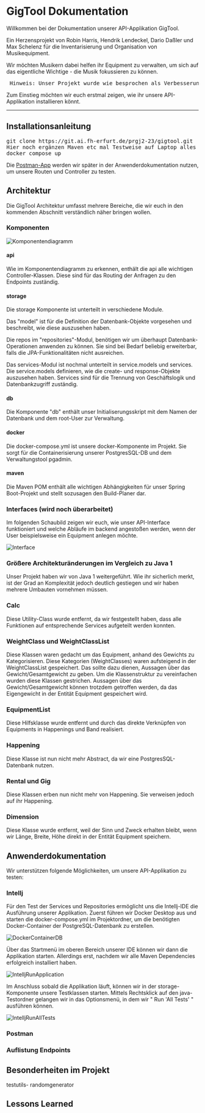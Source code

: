 # GigTool Dokumentation

Willkommen bei der Dokumentation unserer API-Applikation GigTool.

Ein Herzensprojekt von Robin Harris, Hendrik Lendeckel, Dario Daßler und Max Schelenz für die Inventarisierung und Organisation von Musikequipment.

Wir möchten Musikern dabei helfen ihr Equipment zu verwalten, um sich auf das eigentliche Wichtige - die Musik fokussieren zu können.

<pre> Hinweis: Unser Projekt wurde wie besprochen als Verbesserungsversuch für Java 1 angemeldet. </pre>

Zum Einstieg möchten wir euch erstmal zeigen, wie ihr unsere API-Applikation installieren könnt.

--- 

## Installationsanleitung



<pre>git clone https://git.ai.fh-erfurt.de/prgj2-23/gigtool.git
Hier noch ergänzen Maven etc mal Testweise auf Laptop alles durchklicken
docker compose up</pre>

Die [Postman-App](https://www.postman.com/downloads/) werden wir später in der Anwenderdokumentation nutzen, um unsere Routen und Controller zu testen.

## Architektur

Die GigTool Architektur umfasst mehrere Bereiche, die wir euch in den kommenden Abschnitt verständlich näher bringen wollen.


### Komponenten

![Komponentendiagramm](assets/Komponentendiagramm.drawio.v2.png "Komponentendiagramm GigTool")

#### api
Wie im Komponentendiagramm zu erkennen, enthält die api alle wichtigen Controller-Klassen.
Diese sind für das Routing der Anfragen zu den Endpoints zuständig.

#### storage
Die storage Komponente ist unterteilt in verschiedene Module.

Das "model" ist für die Definition der Datenbank-Objekte vorgesehen und beschreibt, wie diese auszusehen haben.

Die repos im "repositories"-Modul, benötigen wir um überhaupt Datenbank-Operationen anwenden zu können. 
Sie sind bei Bedarf beliebig erweiterbar, falls die JPA-Funktionalitäten nicht ausreichen.

Das services-Modul ist nochmal unterteilt in service.models und services.
Die service.models definieren, wie die create- und response-Objekte auszusehen haben.
Services sind für die Trennung von Geschäftslogik und Datenbankzugriff zuständig.

#### db
Die Komponente "db" enthält unser Initialiserungsskript mit dem Namen der Datenbank und dem root-User zur Verwaltung.

#### docker
Die docker-compose.yml ist unsere docker-Komponente im Projekt. Sie sorgt für die Containerisierung unserer PostgresSQL-DB und dem Verwaltungstool pgadmin.

#### maven
Die Maven POM enthält alle wichtigen Abhängigkeiten für unser Spring Boot-Projekt und stellt sozusagen den Build-Planer dar.


### Interfaces (wird noch überarbeitet)

Im folgenden Schaubild zeigen wir euch, wie unser API-Interface funktioniert und welche Abläufe im backend angestoßen werden, wenn der User beispielsweise ein Equipment anlegen möchte.

![Interface](assets/EquipmentInterface.png "Interface Equipment")



### Größere Architekturänderungen im Vergleich zu Java 1

Unser Projekt haben wir von Java 1 weitergeführt. Wie ihr sicherlich merkt, ist der Grad an Komplexität jedoch deutlich gestiegen und wir haben mehrere Umbauten vornehmen müssen.

### Calc

Diese Utility-Class wurde entfernt, da wir festgestellt haben, dass alle Funktionen auf entsprechende Services aufgeteilt werden konnten.

### WeightClass und WeightClassList

Diese Klassen waren gedacht um das Equipment, anhand des Gewichts zu Kategorisieren.
Diese Kategorien (WeightClasses) waren aufsteigend in der WeightClassList gespeichert.
Das sollte dazu dienen, Aussagen über das Gewicht/Gesamtgewicht zu geben.
Um die Klassenstruktur zu vereinfachen wurden diese Klassen gestrichen.
Aussagen über das Gewicht/Gesamtgewicht können trotzdem getroffen werden, da das Eigengewicht in der
Entität Equipment gespeichert wird.

### EquipmentList

Diese Hilfsklasse wurde entfernt und durch das direkte Verknüpfen von Equipments in Happenings und Band realisiert.

### Happening

Diese Klasse ist nun nicht mehr Abstract, da wir eine PostgresSQL-Datenbank nutzen.

### Rental und Gig

Diese Klassen erben nun nicht mehr von Happening. Sie verweisen jedoch auf ihr Happening.

### Dimension

Diese Klasse wurde entfernt, weil der Sinn und Zweck erhalten bleibt, wenn wir Länge, Breite, Höhe direkt in der Entität
Equipment speichern.

## Anwenderdokumentation

Wir unterstützen folgende Möglichkeiten, um unsere API-Applikation zu testen:

### Intellj

Für den Test der Services und Repositories ermöglicht uns die Intellj-IDE die Ausführung unserer Applikation.
Zuerst führen wir Docker Desktop aus und starten die docker-compose.yml im Projektordner, um die benötigten Docker-Container der PostgreSQL-Datenbank zu erstellen.

![DockerContainerDB](assets/CreatedContainersPostgreSQL.png "PostgreSQL Container")

Über das Startmenü im oberen Bereich unserer IDE können wir dann die Applikation starten. Allerdings erst, nachdem wir alle Maven Dependencies erfolgreich installiert haben.

![IntelljRunApplication](assets/RunApplicationField.png "Application Startmenü")

Im Anschluss sobald die Applikation läuft, können wir in der storage-Komponente unsere Testklassen starten.
Mittels Rechtsklick auf den java-Testordner gelangen wir in das Optionsmenü, in dem wir " Run 'All Tests' " ausführen können.

![IntelljRunAllTests](assets/RunAllTestsMenu.png "Run All Tests")


### Postman

### Auflistung Endpoints

## Besonderheiten im Projekt

testutils- randomgenerator


## Lessons Learned



